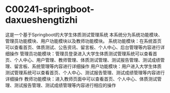 # C00241-springboot-daxueshengtizhi
这是一个基于Springboot的大学生体质测试管理系统 本系统分为系统功能模块、管理员功能模块、用户功能模块以及教师功能模块。 系统功能模块：在系统首页可以查看首页、体质测试、公告资讯、留言板、个人中心、后台管理等内容进行详细操作 管理员功能模块：管理员登录进入大学生体质测试管理系统可以查看首页、个人中心、用户管理、教师管理、体质测试管理、测试报告管理、测试成绩管理、留言板、系统管理等内容进行详细操作 用户功能模块：用户进入大学生体质测试管理系统可以查看首页、个人中心、测试报告管理、测试成绩管理等内容进行详细操作 教师功能模块：进入教师页面中可以查看首页、个人中心、体质测试管理、测试报告管理、测试成绩管理等内容进行相应的操作
